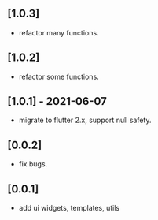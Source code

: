 ## [1.0.3]

- refactor many functions.

## [1.0.2]

- refactor some functions.


## [1.0.1] - 2021-06-07

- migrate to flutter 2.x, support null safety.

## [0.0.2]

- fix bugs.


## [0.0.1]

- add ui widgets, templates, utils


